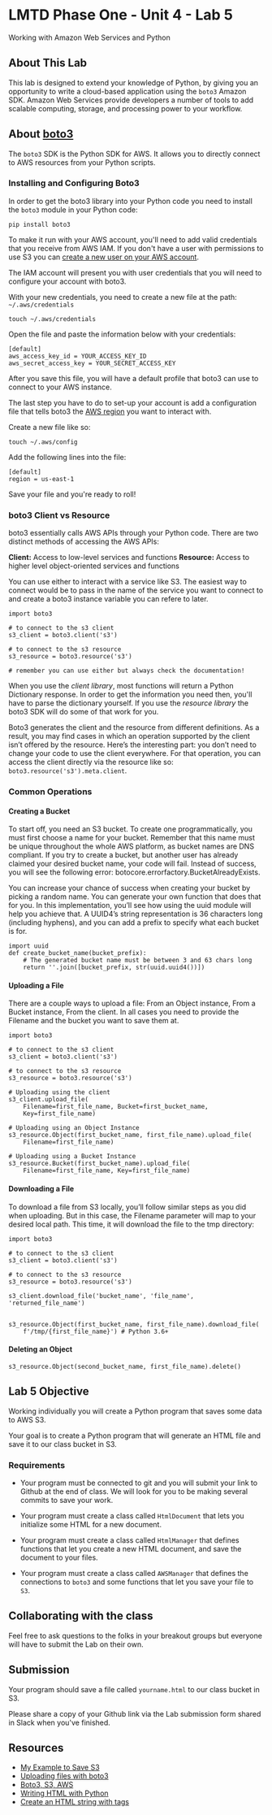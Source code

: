# LMTD Phase One - Unit 4 - Lab 5
Working with Amazon Web Services and Python

## About This Lab
This lab is designed to extend your knowledge of Python, by giving you an opportunity to write a cloud-based application using the `boto3` Amazon SDK. Amazon Web Services provide developers a number of tools to add scalable computing, storage, and processing power to your workflow.
 
## About [boto3](https://boto3.amazonaws.com/v1/documentation/api/latest/index.html)
The `boto3` SDK is the Python SDK for AWS. It allows you to directly connect to AWS resources from your Python scripts. 

### Installing and Configuring Boto3

In order to get the boto3 library into your Python code you need to install the `boto3` module in your Python code:

```
pip install boto3
```

To make it run with your AWS account, you'll need to add valid credentials that you receive from AWS IAM. If you don't have a user with permissions to use S3 you can [create a new user on your AWS account]().

The IAM account will present you with user credentials that you will need to configure your account with boto3.

With your new credentials, you need to create a new file at the path: `~/.aws/credentials`

```
touch ~/.aws/credentials

```

Open the file and paste the information below with your credentials:

```
[default]
aws_access_key_id = YOUR_ACCESS_KEY_ID
aws_secret_access_key = YOUR_SECRET_ACCESS_KEY
```
After you save this file, you will have a default profile that boto3 can use to connect to your AWS instance.

The last step you have to do to set-up your account is add a configuration file that tells boto3 the [AWS region](https://docs.aws.amazon.com/general/latest/gr/rande.html#s3_region) you want to interact with.

Create a new file like so:
```
touch ~/.aws/config
```

Add the following lines into the file:
```
[default]
region = us-east-1

```

Save your file and you're ready to roll!

### boto3 Client vs Resource

boto3 essentially calls AWS APIs through your Python code. There are two distinct methods of accessing the AWS APIs:

**Client:** Access to low-level services and functions
**Resource:** Access to higher level object-oriented services and functions

You can use either to interact with a service like S3. The easiest way to connect would be to pass in the name of the service you want to connect to and create a boto3 instance variable you can refere to later. 
```
import boto3

# to connect to the s3 client 
s3_client = boto3.client('s3')

# to connect to the s3 resource
s3_resource = boto3.resource('s3')

# remember you can use either but always check the documentation!
```
When you use the *client library*, most functions will return a Python Dictionary response. In order to get the information you need then, you'll have to parse the dictionary yourself. If you use the *resource library*  the boto3 SDK will do some of that work for you.

Boto3 generates the client and the resource from different definitions. As a result, you may find cases in which an operation supported by the client isn’t offered by the resource. Here’s the interesting part: you don’t need to change your code to use the client everywhere. For that operation, you can access the client directly via the resource like so: `boto3.resource('s3').meta.client`.

### Common Operations

#### Creating a Bucket
To start off, you need an S3 bucket. To create one programmatically, you must first choose a name for your bucket. Remember that this name must be unique throughout the whole AWS platform, as bucket names are DNS compliant. If you try to create a bucket, but another user has already claimed your desired bucket name, your code will fail. Instead of success, you will see the following error: botocore.errorfactory.BucketAlreadyExists.

You can increase your chance of success when creating your bucket by picking a random name. You can generate your own function that does that for you. In this implementation, you’ll see how using the uuid module will help you achieve that. A UUID4’s string representation is 36 characters long (including hyphens), and you can add a prefix to specify what each bucket is for.

```
import uuid
def create_bucket_name(bucket_prefix):
    # The generated bucket name must be between 3 and 63 chars long
    return ''.join([bucket_prefix, str(uuid.uuid4())])

```

#### Uploading a File

There are a couple ways to upload a file: From an Object instance, From a Bucket instance, From the client. In all cases you need to provide the Filename and the bucket you want to save them at.

```
import boto3

# to connect to the s3 client 
s3_client = boto3.client('s3')

# to connect to the s3 resource
s3_resource = boto3.resource('s3')

# Uploading using the client
s3_client.upload_file(
    Filename=first_file_name, Bucket=first_bucket_name,
    Key=first_file_name)

# Uploading using an Object Instance
s3_resource.Object(first_bucket_name, first_file_name).upload_file(
    Filename=first_file_name)

# Uploading using a Bucket Instance
s3_resource.Bucket(first_bucket_name).upload_file(
    Filename=first_file_name, Key=first_file_name)

```

#### Downloading a File
To download a file from S3 locally, you’ll follow similar steps as you did when uploading. But in this case, the Filename parameter will map to your desired local path. This time, it will download the file to the tmp directory:

```
import boto3

# to connect to the s3 client 
s3_client = boto3.client('s3')

# to connect to the s3 resource
s3_resource = boto3.resource('s3')

s3_client.download_file('bucket_name', 'file_name', 'returned_file_name')


s3_resource.Object(first_bucket_name, first_file_name).download_file(
    f'/tmp/{first_file_name}') # Python 3.6+
```

#### Deleting an Object
```
s3_resource.Object(second_bucket_name, first_file_name).delete()
```

## Lab 5 Objective
Working individually you will create a Python program that saves some data to AWS S3.

Your goal is to create a Python program that will generate an HTML file and save it to our class bucket in S3.

### Requirements

* Your program must be connected to git and you will submit your link to Github at the end of class. We will look for you to be making several commits to save your work.

* Your program must create a class called `HtmlDocument` that lets you initialize some HTML for a new document.

* Your program must create a class called `HtmlManager` that defines functions that let you create a new HTML document, and save the document to your files. 

* Your program must create a class called `AWSManager` that defines the connections to `boto3` and some functions that let you save your file to `S3`.

## Collaborating with the class
Feel free to ask questions to the folks in your breakout groups but everyone will have to submit the Lab on their own.

## Submission
Your program should save a file called `yourname.html` to our class bucket in S3. 

Please share a copy of your Github link via the Lab submission form shared in Slack when you've finished. 

## Resources
* [My Example to Save S3](./example.py)
* [Uploading files with boto3](https://boto3.amazonaws.com/v1/documentation/api/latest/guide/s3-uploading-files.html)
* [Boto3, S3, AWS](https://realpython.com/python-boto3-aws-s3/)
* [Writing HTML with Python](https://programminghistorian.org/en/lessons/creating-and-viewing-html-files-with-python)
* [Create an HTML string with tags](https://www.w3resource.com/python-exercises/string/python-data-type-string-exercise-15.php)

